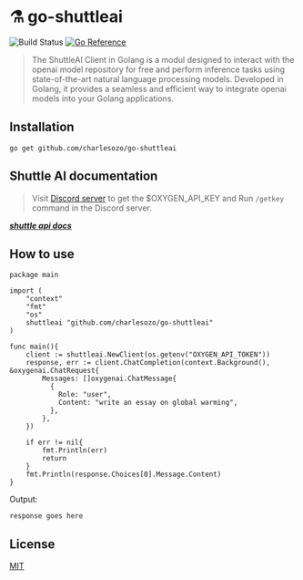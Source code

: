 # ⚗️ go-shuttleai
![Build Status](https://github.com/hupe1980/go-huggingface/workflows/build/badge.svg) 
[![Go Reference](https://pkg.go.dev/badge/github.com/hupe1980/go-huggingface.svg)](https://pkg.go.dev/github.com/charlesozo/go-oxygenai)
> The ShuttleAI  Client in Golang is a modul designed to interact with the openai model repository for free and perform inference tasks using state-of-the-art natural language processing models. Developed in Golang, it provides a seamless and efficient way to integrate openai  models into your Golang applications.

## Installation
```
go get github.com/charlesozo/go-shuttleai
```
## Shuttle AI documentation
> Visit [Discord server](https://discord.gg/shuttleai "Visit ShuttleAi discord server") to get the $OXYGEN_API_KEY and  Run `/getkey` command in the Discord server.

___[shuttle api docs](https://docs.shuttleai.app/ "Visit ShuttleAi")___

## How to use
```golang
package main

import (
	"context"
	"fmt"
    "os"
	shuttleai "github.com/charlesozo/go-shuttleai"
)

func main(){
    client := shuttleai.NewClient(os.getenv("OXYGEN_API_TOKEN"))
	response, err := client.ChatCompletion(context.Background(), &oxygenai.ChatRequest{
		Messages: []oxygenai.ChatMessage{
		  {
			Role: "user",
			Content: "write an essay on global warming",
		  },
		},
	})

	if err != nil{
		fmt.Println(err)
		return
	}
	fmt.Println(response.Choices[0].Message.Content)
}
```
Output:
```text
response goes here
```



## License
[MIT](LICENCE)
